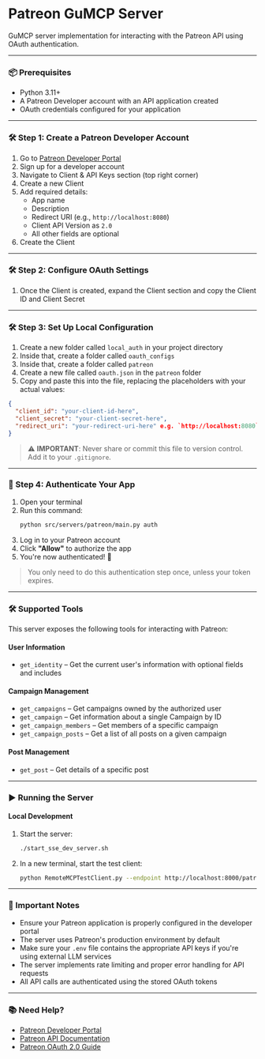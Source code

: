 # Patreon GuMCP Server

GuMCP server implementation for interacting with the Patreon API using OAuth authentication.

---

### 📦 Prerequisites

- Python 3.11+
- A Patreon Developer account with an API application created
- OAuth credentials configured for your application

---

### 🛠️ Step 1: Create a Patreon Developer Account

1. Go to [Patreon Developer Portal](https://www.patreon.com/portal/registration/register-clients)
2. Sign up for a developer account
3. Navigate to Client & API Keys section (top right corner)
4. Create a new Client
5. Add required details:
   - App name
   - Description
   - Redirect URI (e.g., `http://localhost:8080`)
   - Client API Version as `2.0`
   - All other fields are optional
6. Create the Client

---

### 🛠️ Step 2: Configure OAuth Settings

1. Once the Client is created, expand the Client section and copy the Client ID and Client Secret

---

### 🛠️ Step 3: Set Up Local Configuration

1. Create a new folder called `local_auth` in your project directory
2. Inside that, create a folder called `oauth_configs`
3. Inside that, create a folder called `patreon`
4. Create a new file called `oauth.json` in the `patreon` folder
5. Copy and paste this into the file, replacing the placeholders with your actual values:

```json
{
  "client_id": "your-client-id-here",
  "client_secret": "your-client-secret-here",
  "redirect_uri": "your-redirect-uri-here" e.g. `http://localhost:8080`
}
```

> ⚠️ **IMPORTANT**: Never share or commit this file to version control. Add it to your `.gitignore`.

---

### 🔐 Step 4: Authenticate Your App

1. Open your terminal
2. Run this command:
   ```bash
   python src/servers/patreon/main.py auth
   ```
3. Log in to your Patreon account
4. Click **"Allow"** to authorize the app
5. You're now authenticated! 🎉

> You only need to do this authentication step once, unless your token expires.

---

### 🛠️ Supported Tools

This server exposes the following tools for interacting with Patreon:

#### User Information
- `get_identity` – Get the current user's information with optional fields and includes

#### Campaign Management
- `get_campaigns` – Get campaigns owned by the authorized user
- `get_campaign` – Get information about a single Campaign by ID
- `get_campaign_members` – Get members of a specific campaign
- `get_campaign_posts` – Get a list of all posts on a given campaign

#### Post Management
- `get_post` – Get details of a specific post

---

### ▶️ Running the Server

#### Local Development

1. Start the server:
   ```bash
   ./start_sse_dev_server.sh
   ```

2. In a new terminal, start the test client:
   ```bash
   python RemoteMCPTestClient.py --endpoint http://localhost:8000/patreon/local
   ```

---

### 📎 Important Notes

- Ensure your Patreon application is properly configured in the developer portal
- The server uses Patreon's production environment by default
- Make sure your `.env` file contains the appropriate API keys if you're using external LLM services
- The server implements rate limiting and proper error handling for API requests
- All API calls are authenticated using the stored OAuth tokens

---

### 📚 Need Help?

- [Patreon Developer Portal](https://www.patreon.com/portal/registration/register-clients)
- [Patreon API Documentation](https://docs.patreon.com/)
- [Patreon OAuth 2.0 Guide](https://docs.patreon.com/#oauth) 